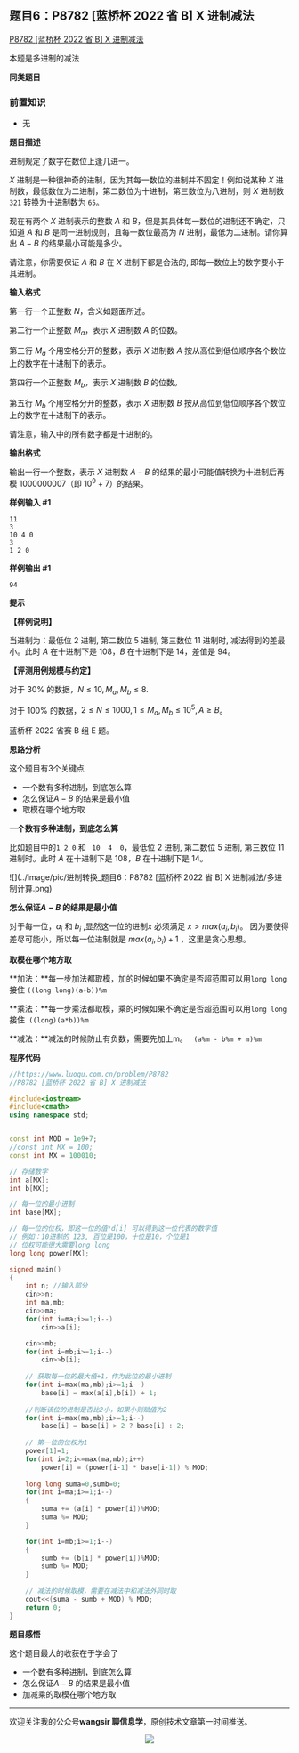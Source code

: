 ## 题目6：P8782 [蓝桥杯 2022 省 B] X 进制减法

[P8782 [蓝桥杯 2022 省 B] X 进制减法](https://www.luogu.com.cn/problem/P8782)

本题是多进制的减法

**同类题目**



### 前置知识

- 无



**题目描述**

进制规定了数字在数位上逢几进一。

$X$ 进制是一种很神奇的进制，因为其每一数位的进制并不固定！例如说某种 $X$ 进制数，最低数位为二进制，第二数位为十进制，第三数位为八进制，则 $X$ 进制数 `321` 转换为十进制数为 `65`。

现在有两个 $X$ 进制表示的整数 $A$ 和 $B$，但是其具体每一数位的进制还不确定，只知道 $A$ 和 $B$ 是同一进制规则，且每一数位最高为 $N$ 进制，最低为二进制。请你算出 $A-B$ 的结果最小可能是多少。

请注意，你需要保证 $A$ 和 $B$ 在 $X$ 进制下都是合法的, 即每一数位上的数字要小于其进制。

**输入格式**

第一行一个正整数 $N$，含义如题面所述。

第二行一个正整数 $M_{a}$，表示 $X$ 进制数 $A$ 的位数。

第三行 $M_{a}$ 个用空格分开的整数，表示 $X$ 进制数 $A$ 按从高位到低位顺序各个数位上的数字在十进制下的表示。

第四行一个正整数 $M_{b}$，表示 $X$ 进制数 $B$ 的位数。

第五行 $M_{b}$ 个用空格分开的整数，表示 $X$ 进制数 $B$ 按从高位到低位顺序各个数位上的数字在十进制下的表示。

请注意，输入中的所有数字都是十进制的。

**输出格式**

输出一行一个整数，表示 $X$ 进制数 $A-B$ 的结果的最小可能值转换为十进制后再模 $1000000007$（即 $10^9+7$）的结果。

**样例输入 #1**

```
11
3
10 4 0
3
1 2 0
```

**样例输出 #1**

```
94
```

**提示**

**【样例说明】**

当进制为：最低位 $2$ 进制, 第二数位 $5$ 进制, 第三数位 $11$ 进制时, 减法得到的差最小。此时 $A$ 在十进制下是 $108$，$B$ 在十进制下是 $14$，差值是 $94$。

**【评测用例规模与约定】**

对于 $30 \%$ 的数据，$N \leq 10,M_{a}, M_{b} \leq 8$.

对于 $100 \%$ 的数据，$2 \leq N \leq 1000,1 \leq M_{a}, M_{b} \leq 10^5,A \geq B$。

蓝桥杯 2022 省赛 B 组 E 题。

**思路分析**

这个题目有3个关键点

- 一个数有多种进制，到底怎么算
- 怎么保证$A-B$ 的结果是最小值
- 取模在哪个地方取

**一个数有多种进制，到底怎么算**

比如题目中的`1 2 0` 和 ` 10  4  0`，最低位 $2$ 进制, 第二数位 $5$ 进制, 第三数位 $11$ 进制时。此时 $A$ 在十进制下是 $108$，$B$ 在十进制下是 $14$。



![](../image/pic/进制转换_题目6：P8782 [蓝桥杯 2022 省 B] X 进制减法/多进制计算.png)



**怎么保证$A-B$ 的结果是最小值**

对于每一位，$a_{i}$ 和 $b_{i}$ ,显然这一位的进制$x$ 必须满足 $x>max⁡(a_{i},b_{i})$。 因为要使得差尽可能小，所以每一位进制就是 $max⁡(a_{i},b_{i})+1$ ，这里是贪心思想。

**取模在哪个地方取**

**加法：**每一步加法都取模，加的时候如果不确定是否超范围可以用`long long`接住  `((long long)(a+b))%m `

**乘法：**每一步乘法都取模，乘的时候如果不确定是否超范围可以用`long long`接住` ((long)(a*b))%m`

**减法：**减法的时候防止有负数，需要先加上m。  ` (a%m - b%m + m)%m`



**程序代码**

```c++
//https://www.luogu.com.cn/problem/P8782
//P8782 [蓝桥杯 2022 省 B] X 进制减法

#include<iostream>
#include<cmath>
using namespace std;


const int MOD = 1e9+7;
//const int MX = 100; 
const int MX = 100010; 

// 存储数字
int a[MX];
int b[MX];

// 每一位的最小进制
int base[MX]; 

// 每一位的位权，即这一位的值*d[i] 可以得到这一位代表的数字值
// 例如：10进制的 123, 百位是100，十位是10，个位是1
// 位权可能很大需要long long
long long power[MX];

signed main()
{
	int n; //输入部分 
	cin>>n;
	int ma,mb;
	cin>>ma;
	for(int i=ma;i>=1;i--)
		cin>>a[i];

	cin>>mb;
	for(int i=mb;i>=1;i--)
		cin>>b[i];
	
    // 获取每一位的最大值+1，作为此位的最小进制
	for(int i=max(ma,mb);i>=1;i--) 
		base[i] = max(a[i],b[i]) + 1;
    
    //判断该位的进制是否比2小，如果小则赋值为2
	for(int i=max(ma,mb);i>=1;i--) 
		base[i] = base[i] > 2 ? base[i] : 2;
	
    // 第一位的位权为1
	power[1]=1;  
	for(int i=2;i<=max(ma,mb);i++)
		power[i] = (power[i-1] * base[i-1]) % MOD;
		
	long long suma=0,sumb=0; 
	for(int i=ma;i>=1;i--)
    {
        suma += (a[i] * power[i])%MOD;
        suma %= MOD;
    }

	for(int i=mb;i>=1;i--)
    {
        sumb += (b[i] * power[i])%MOD;
        sumb %= MOD;
    }
	
    // 减法的时候取模，需要在减法中和减法外同时取
	cout<<(suma - sumb + MOD) % MOD; 
	return 0;
}
```



**题目感悟**

这个题目最大的收获在于学会了

- 一个数有多种进制，到底怎么算
- 怎么保证$A-B$ 的结果是最小值
- 加减乘的取模在哪个地方取

---

欢迎关注我的公众号**wangsir 聊信息学**，原创技术文章第一时间推送。

<center>
    <img src="https://cdn.jsdelivr.net/gh/pingguo1987/CSP-NOIP-GESP-/image/pic/公众号-扫码版.png">
</center>

